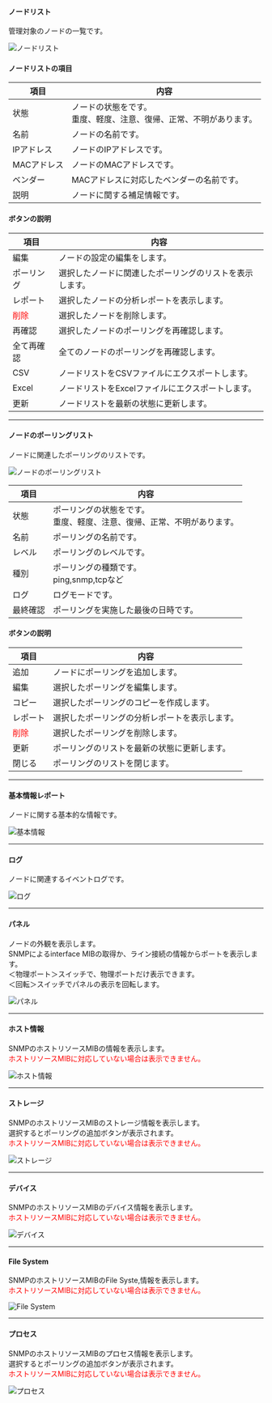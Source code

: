 #### ノードリスト

<div class="text-xl mb-2 text-left">
管理対象のノードの一覧です。
</div>

![ノードリスト](../../help/ja/2023-12-01_05-31-32.png)

>>>
#### ノードリストの項目

<div class="text-xl">

|項目|内容|
|----|----|
|状態|ノードの状態をです。<br>重度、軽度、注意、復帰、正常、不明があります。|
|名前|ノードの名前です。|
|IPアドレス|ノードのIPアドレスです。|
|MACアドレス|ノードのMACアドレスです。|
|ベンダー|MACアドレスに対応したベンダーの名前です。|
|説明|ノードに関する補足情報です。|

</div>

>>>
#### ボタンの説明

<div class="text-xl">

|項目|内容|
|----|----|
|編集|ノードの設定の編集をします。|
|ポーリング|選択したノードに関連したポーリングのリストを表示します。|
|レポート|選択したノードの分析レポートを表示します。|
|<span style="color:red;">削除</span>|選択したノードを削除します。|
|再確認|選択したノードのポーリングを再確認します。|
|全て再確認|全てのノードのポーリングを再確認します。|
|CSV|ノードリストをCSVファイルにエクスポートします。|
|Excel|ノードリストをExcelファイルにエクスポートします。|
|更新|ノードリストを最新の状態に更新します。|

</div>


---
#### ノードのポーリングリスト

<div class="text-xl mb-2 text-left">
ノードに関連したポーリングのリストです。
</div>

![ノードのポーリングリスト](../../help/ja/2023-12-01_05-45-12.png)

>>>

<div class="text-xl">

|項目|内容|
|----|----|
|状態|ポーリングの状態をです。<br>重度、軽度、注意、復帰、正常、不明があります。|
|名前|ポーリングの名前です。|
|レベル|ポーリングのレベルです。|
|種別|ポーリングの種類です。<br>ping,snmp,tcpなど|
|ログ|ログモードです。|
|最終確認|ポーリングを実施した最後の日時です。|

</div>

>>>
#### ボタンの説明

<div class="text-xl">

|項目|内容|
|----|----|
|追加|ノードにポーリングを追加します。|
|編集|選択したポーリングを編集します。|
|コピー|選択したポーリングのコピーを作成します。|
|レポート|選択したポーリングの分析レポートを表示します。|
|<span style="color:red;">削除</span>|選択したポーリングを削除します。|
|更新|ポーリングのリストを最新の状態に更新します。|
|閉じる|ポーリングのリストを閉じます。|

</div>


---
#### 基本情報レポート

<div class="text-xl mb-2 text-left">
ノードに関する基本的な情報です。
</div>

![基本情報](../../help/ja/2023-12-01_06-00-34.png)

---
#### ログ

<div class="text-xl mb-2 text-left">
ノードに関連するイベントログです。
</div>

![ログ](../../help/ja/2023-12-01_06-03-11.png)

---
#### パネル

<div class="text-xl mb-2 text-left">
ノードの外観を表示します。<br>
SNMPによるinterface MIBの取得か、ライン接続の情報からポートを表示します。<br>
＜物理ポート＞スイッチで、物理ポートだけ表示できます。<br>
＜回転＞スイッチでパネルの表示を回転します。
</div>

![パネル](../../help/ja/2023-12-01_06-04-53.png)

---
#### ホスト情報

<div class="text-xl mb-2 text-left">
SNMPのホストリソースMIBの情報を表示します。<br>
<span style="color:red;">ホストリソースMIBに対応していない場合は表示できません。</span>
</div>

![ホスト情報](../../help/ja/2023-12-01_06-12-49.png)

---
#### ストレージ

<div class="text-xl mb-2 text-left">
SNMPのホストリソースMIBのストレージ情報を表示します。<br>
選択するとポーリングの追加ボタンが表示されます。<br>
<span style="color:red;">ホストリソースMIBに対応していない場合は表示できません。</span>
</div>

![ストレージ](../../help/ja/2023-12-01_06-22-35.png)

---
#### デバイス

<div class="text-xl mb-2 text-left">
SNMPのホストリソースMIBのデバイス情報を表示します。<br>
<span style="color:red;">ホストリソースMIBに対応していない場合は表示できません。</span>
</div>

![デバイス](../../help/ja/2023-12-01_06-18-46.png)

---
#### File System

<div class="text-xl mb-2 text-left">
SNMPのホストリソースMIBのFile Syste,情報を表示します。<br>
<span style="color:red;">ホストリソースMIBに対応していない場合は表示できません。</span>
</div>

![File System](../../help/ja/2023-12-01_06-21-09.png)

---
#### プロセス

<div class="text-xl mb-2 text-left">
SNMPのホストリソースMIBのプロセス情報を表示します。<br>
選択するとポーリングの追加ボタンが表示されます。<br>
<span style="color:red;">ホストリソースMIBに対応していない場合は表示できません。</span>
</div>

![プロセス](../../help/ja/2023-12-01_06-22-55.png)